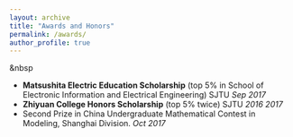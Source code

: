 ```yaml
---
layout: archive
title: "Awards and Honors"
permalink: /awards/
author_profile: true
---
```

  
&nbsp
*    **Matsushita Electric Education Scholarship** (top 5% in School of Electronic Information and Electrical Engineering) SJTU *Sep 2017*
*    **Zhiyuan College Honors Scholarship** (top 5% twice) SJTU *2016 2017*
*    Second Prize in China Undergraduate Mathematical Contest in Modeling, Shanghai Division. *Oct 2017*
